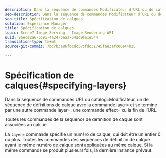 ```yaml
---
description: Dans la séquence de commandes Modificateur d’URL ou de catalogue, un de séquence de définitions de calque  avec la commande layer= et se termine par une autre commande layer=, une commande effect= ou la fin de l’URL.
seo-description: Dans la séquence de commandes Modificateur d’URL ou de catalogue, un de séquence de définitions de calque  avec la commande layer= et se termine par une autre commande layer=, une commande effect= ou la fin de l’URL.
seo-title: Spécification de calques
solution: Experience Manager
title: Spécification de calques
topic: Scene7 Image Serving - Image Rendering API
uuid: 86ece2a6-5b91-4a24-baaa-542d9ae1e544
translation-type: tm+mt
source-git-commit: 7bc7b3a86fbcdc57cfdc31745fae3afc06e44b15

---
```



# Spécification de calques{#specifying-layers}

Dans la séquence de commandes URL ou catalog::Modificateur, un de séquence de définitions de calque  avec la commande layer= et se termine par une autre commande layer=, une commande effect= ou la fin de l’URL.

Toutes les commandes de la séquence de définition de calque sont associées au calque.

La `layer=` commande spécifie un numéro de calque, qui doit être un entier 0 ou plus. Toutes les commandes des séquences de définition de calque ayant le même numéro de calque sont appliquées au même calque. Si la même commande se produit plusieurs fois, la dernière instance prévaut.
